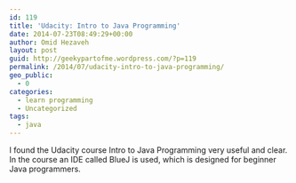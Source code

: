 ```yaml
---
id: 119
title: 'Udacity: Intro to Java Programming'
date: 2014-07-23T08:49:29+00:00
author: Omid Hezaveh
layout: post
guid: http://geekypartofme.wordpress.com/?p=119
permalink: /2014/07/udacity-intro-to-java-programming/
geo_public:
  - 0
categories:
  - learn programming
  - Uncategorized
tags:
  - java
---
```

<p class="h-slim left-hand-nav-title ng-binding">
  I found the Udacity course Intro to Java Programming very useful and clear. In the course an IDE called BlueJ is used, which is designed for beginner Java programmers.
</p>